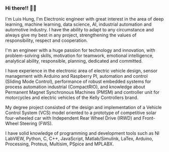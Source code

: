 ### Hi there!! 👋👋

<!--
**Luishung/Luishung** is a ✨ _special_ ✨ repository because its `README.md` (this file) appears on your GitHub profile.

Here are some ideas to get you started:

- 🔭 I’m currently working on ...
- 🌱 I’m currently learning ...
- 👯 I’m looking to collaborate on ...
- 🤔 I’m looking for help with ...
- 💬 Ask me about ...
- 📫 How to reach me: ...
- 😄 Pronouns: ...
- ⚡ Fun fact: ...
-->

I'm Luis Hung, I'm Electronic engineer with great interest in the area of deep learning, machine learning, data science, AI, industrial automation and automotive industry. I have the ability to adapt to any circumstance and always give my best in any project, strengthening the values of responsibility, respect and cooperation.

I'm an engineer with a huge passion for technology and innovation, with problem-solving skills, motivation for teamwork, emotional intelligence, analytical ability, responsible, planning, dedicated and committed.

I have experience in the electronic area of electric vehicle design, sensor management with Arduino and Raspberry PI, automation and control (Sliding Mode Control), performance of robust embedded systems for process automation industrial (CompactRIO), and knowledge about Permanent Magnet Synchronous Machines (PMSM) and controller unit for motorcycles and electric vehicles of the Kelly Controllers brand.

My degree project consisted of the design and implementation of a Vehicle Control System (VCS) model oriented to a prototype of competitive solar four-wheeled car with Independent Rear Wheel Drive (IRWD) and Front-Wheel Steering (FWS).

I have solid knowledge of programming and development tools such as NI LabVIEW, Python, C, C++, JavaScript, Matlab/Simulink, LaTex, Arduino, Processing, Proteus, Multisim, PSpice and MPLABX.
